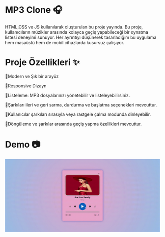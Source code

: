 <h1>MP3 Clone 🎧</h1>
HTML,CSS ve JS kullanılarak oluşturulan bu proje yayında.
Bu proje, kullanıcıların müzikler arasında kolayca geçiş yapabileceği bir oynatma listesi deneyimi sunuyor.
Her ayrıntıyı düşünerek tasarladığım bu uygulama hem masaüstü hem de mobil cihazlarda kusursuz çalışıyor.


<h1>Proje Özellikleri ✨</h1>

🔹Modern ve Şık bir arayüz

🔹Responsive Dizayn 

🔹Listeleme: MP3 dosyalarınızı yönetebilir ve listeleyebilirsiniz.

🔹Şarkıları ileri ve geri sarma, durdurma ve başlatma seçenekleri mevcuttur.

🔹Kullanıcılar şarkıları sırasıyla veya rastgele çalma modunda dinleyebilir.

🔹Döngüleme ve şarkılar arasında geçiş yapma özellikleri mevcuttur.

<h1>Demo 📷</h1>

![](readme2.gif)


